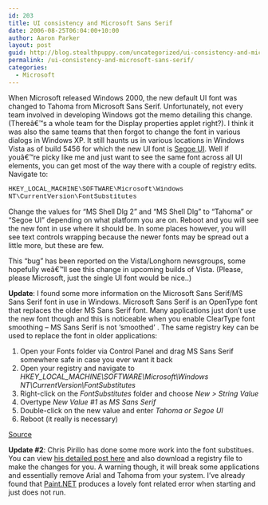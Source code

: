 ```yaml
---
id: 203
title: UI consistency and Microsoft Sans Serif
date: 2006-08-25T06:04:00+10:00
author: Aaron Parker
layout: post
guid: http://blog.stealthpuppy.com/uncategorized/ui-consistency-and-microsoft-sans-serif
permalink: /ui-consistency-and-microsoft-sans-serif/
categories:
  - Microsoft
---
```

When Microsoft released Windows 2000, the new default UI font was changed to Tahoma from Microsoft Sans Serif. Unfortunately, not every team involved in developing Windows got the memo detailing this change. (Thereâ€™s a whole team for the Display properties applet right?). I think it was also the same teams that then forgot to change the font in various dialogs in Windows XP. It still haunts us in various locations in Windows Vista as of build 5456 for which the new UI font is [Segoe UI](http://msdn.microsoft.com/library/en-us/UxGuide/UXGuide/Visuals/Fonts/Fonts.asp?frame=true). Well if youâ€™re picky like me and just want to see the same font across all UI elements, you can get most of the way there with a couple of registry edits. Navigate to:

<font face="Courier New" size="2">HKEY_LOCAL_MACHINE\SOFTWARE\Microsoft\Windows NT\CurrentVersion\FontSubstitutes</font>

Change the values for &#8220;MS Shell Dlg 2&#8221; and &#8220;MS Shell Dlg&#8221; to &#8220;Tahoma&#8221; or &#8220;Segoe UI&#8221; depending on what platform you are on. Reboot and you will see the new font in use where it should be. In some places however, you will see text controls wrapping because the newer fonts may be spread out a little more, but these are few.

This &#8220;bug&#8221; has been reported on the Vista/Longhorn newsgroups, some hopefully weâ€™ll see this change in upcoming builds of Vista. (Please, please Microsoft, just the single UI font would be nice..)

**Update**: I found some more information on the Microsoft Sans Serif/MS Sans Serif font in use in Windows. Microsoft Sans Serif is an OpenType font that replaces the older MS Sans Serif font. Many applications just don&#8217;t use the new font though and this is noticeable when you enable ClearType font smoothing &#8211; MS Sans Serif is not &#8216;smoothed&#8217; . The same registry key can be used to replace the font in older applications:

  1. Open your Fonts folder via Control Panel and drag MS Sans Serif somewhere safe in case you ever want it back
  2. Open your registry and navigate to <span style="font-style: italic">HKEY_LOCAL_MACHINE\SOFTWARE\Microsoft\Windows NT\CurrentVersion\FontSubstitutes</span>
  3. Right-click on the <span style="font-style: italic">FontSubstitutes </span>folder and choose <span style="font-style: italic">New > String Value</span>
  4. Overtype <span style="font-style: italic">New Value #1</span> as <span style="font-style: italic">MS Sans Serif</span>
  5. Double-click on the new value and enter <span style="font-style: italic">Tahoma or Segoe UI<br /> </span>
  6. Reboot (it really is necessary)

[Source](http://damieng.blogspot.com/2006/04/cleartype-smoothed-fonts-and-bane-of.html)

**Update #2**: Chris Pirillo has done some more work into the font substitues. You can view [his detailed post here](http://chris.pirillo.com/2006/09/26/fix-windows-vistas-fonts/) and also download a registry file to make the changes for you. A warning though, it will break some applications and essentially remove Arial and Tahoma from your system. I&#8217;ve already found that [Paint.NET](http://www.getpaint.net/redirect/getpdn.html) produces a lovely font related error when starting and just does not run.
